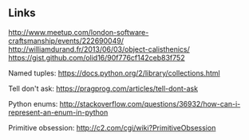 ## Links
http://www.meetup.com/london-software-craftsmanship/events/222690049/
http://williamdurand.fr/2013/06/03/object-calisthenics/
https://gist.github.com/olid16/90f776cf142ceb83f752

Named tuples: https://docs.python.org/2/library/collections.html

Tell don't ask: https://pragprog.com/articles/tell-dont-ask

Python enums: http://stackoverflow.com/questions/36932/how-can-i-represent-an-enum-in-python

Primitive obsession: http://c2.com/cgi/wiki?PrimitiveObsession
